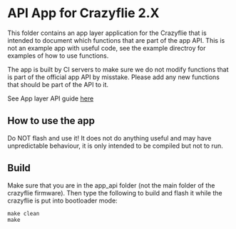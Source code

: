 # API App for Crazyflie 2.X

This folder contains an app layer application for the Crazyflie that is intended to document which functions that are part of the
app API. This is not an example app with useful code, see the example directroy for examples of how to use functions.

The app is built by CI servers to make sure we do not modify functions that is part of the official app API by misstake.
Please add any new functions that should be part of the API to it.

See App layer API guide [here](https://www.bitcraze.io/documentation/repository/crazyflie-firmware/master/userguides/app_layer/)

## How to use the app

Do NOT flash and use it! It does not do anything useful and may have unpredictable behaviour, it is only intended to be compiled but not to run.

## Build

Make sure that you are in the app_api folder (not the main folder of the crazyflie firmware). Then type the following to build and flash it while the crazyflie is put into bootloader mode:

```
make clean
make
```
